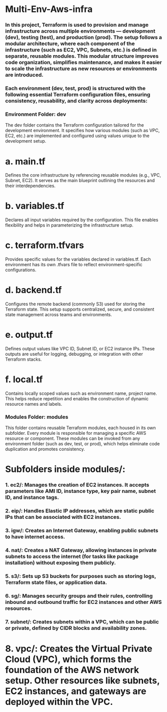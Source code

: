 # Multi-Env-Aws-infra

### In this project, Terraform is used to provision and manage infrastructure across multiple environments — development (dev), testing (test), and production (prod). The setup follows a modular architecture, where each component of the infrastructure (such as EC2, VPC, Subnets, etc.) is defined in separate, reusable modules. This modular structure improves code organization, simplifies maintenance, and makes it easier to scale the infrastructure as new resources or environments are introduced. ###

### Each environment (dev, test, prod) is structured with the following essential Terraform configuration files, ensuring consistency, reusability, and clarity across deployments: ###


### Environment Folder: dev ###

The dev folder contains the Terraform configuration tailored for the development environment. It specifies how various modules (such as VPC, EC2, etc.) are implemented and configured using values unique to the development setup.


# a. main.tf
Defines the core infrastructure by referencing reusable modules (e.g., VPC, Subnet, EC2). It serves as the main blueprint outlining the resources and their interdependencies.

# b. variables.tf
Declares all input variables required by the configuration. This file enables flexibility and helps in parameterizing the infrastructure setup.

# c. terraform.tfvars
Provides specific values for the variables declared in variables.tf. Each environment has its own .tfvars file to reflect environment-specific configurations.

# d. backend.tf
Configures the remote backend (commonly S3) used for storing the Terraform state. This setup supports centralized, secure, and consistent state management across teams and environments.

# e. output.tf
Defines output values like VPC ID, Subnet ID, or EC2 instance IPs. These outputs are useful for logging, debugging, or integration with other Terraform stacks.

# f. local.tf
Contains locally scoped values such as environment name, project name. This helps reduce repetition and enables the construction of dynamic resource names and labels.


### Modules Folder: modules ###

This folder contains reusable Terraform modules, each housed in its own subfolder. Every module is responsible for managing a specific AWS resource or component. These modules can be invoked from any environment folder (such as dev, test, or prod), which helps eliminate code duplication and promotes consistency.

# Subfolders inside modules/:

### 1. ec2/: Manages the creation of EC2 instances. It accepts parameters like AMI ID, instance type, key pair name, subnet ID, and instance tags.

### 2. eip/: Handles Elastic IP addresses, which are static public IPs that can be associated with EC2 instances.

### 3. igw/: Creates an Internet Gateway, enabling public subnets to have internet access.

### 4. nat/: Creates a NAT Gateway, allowing instances in private subnets to access the internet (for tasks like package installation) without exposing them publicly.

### 5. s3/: Sets up S3 buckets for purposes such as storing logs, Terraform state files, or application data.

### 6. sg/: Manages security groups and their rules, controlling inbound and outbound traffic for EC2 instances and other AWS resources.

### 7. subnet/: Creates subnets within a VPC, which can be public or private, defined by CIDR blocks and availability zones.

# 8. vpc/: Creates the Virtual Private Cloud (VPC), which forms the foundation of the AWS network setup. Other resources like subnets, EC2 instances, and gateways are deployed within the VPC.
